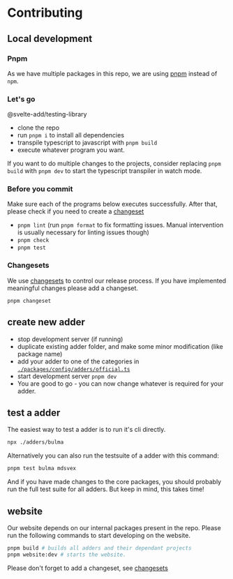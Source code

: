 # Contributing

## Local development

### Pnpm

As we have multiple packages in this repo, we are using [pnpm](https://pnpm.io/) instead of `npm`.

### Let's go

@svelte-add/testing-library

- clone the repo
- run `pnpm i` to install all dependencies
- transpile typescript to javascript with `pnpm build`
- execute whatever program you want.

If you want to do multiple changes to the projects, consider replacing `pnpm build` with `pnpm dev` to start the typescript transpiler in watch mode.

### Before you commit

Make sure each of the programs below executes successfully. After that, please check if you need to create a [changeset](#changesets)

- `pnpm lint` (run `pnpm format` to fix formatting issues. Manual intervention is usually necessary for linting issues though)
- `pnpm check`
- `pnpm test`

### Changesets

We use [changesets](https://github.com/changesets/changesets/blob/main/docs/adding-a-changeset.md) to control our release process. If you have implemented meaningful changes please add a changeset.

```shell
pnpm changeset
```

## create new adder

- stop development server (if running)
- duplicate existing adder folder, and make some minor modification (like package name)
- add your adder to one of the categories in [`./packages/config/adders/official.ts`](./packages/config/adders/official.ts)
- start development server `pnpm dev`
- You are good to go - you can now change whatever is required for your adder.

## test a adder

The easiest way to test a adder is to run it's cli directly.

```sh
npx ./adders/bulma
```

Alternatively you can also run the testsuite of a adder with this command:

```sh
pnpm test bulma mdsvex
```

And if you have made changes to the core packages, you should probably run the full test suite for all adders. But keep in mind, this takes time!

## website

Our website depends on our internal packages present in the repo. Please run the following commands to start developing on the website.

```sh
pnpm build # builds all adders and their dependant projects
pnpm website:dev # starts the website.
```

Please don't forget to add a changeset, see [changesets](#changesets)
